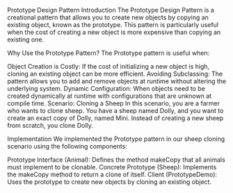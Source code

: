 Prototype Design Pattern
Introduction
The Prototype Design Pattern is a creational pattern that allows you to create new objects by copying an existing object, known as the prototype. This pattern is particularly useful when the cost of creating a new object is more expensive than copying an existing one.

Why Use the Prototype Pattern?
The Prototype pattern is useful when:

Object Creation is Costly: If the cost of initializing a new object is high, cloning an existing object can be more efficient.
Avoiding Subclassing: The pattern allows you to add and remove objects at runtime without altering the underlying system.
Dynamic Configuration: When objects need to be created dynamically at runtime with configurations that are unknown at compile time.
Scenario: Cloning a Sheep
In this scenario, you are a farmer who wants to clone sheep. You have a sheep named Dolly, and you want to create an exact copy of Dolly, named Mini. Instead of creating a new sheep from scratch, you clone Dolly.

Implementation
We implemented the Prototype pattern in our sheep cloning scenario using the following components:

Prototype Interface (Animal): Defines the method makeCopy that all animals must implement to be clonable.
Concrete Prototype (Sheep): Implements the makeCopy method to return a clone of itself.
Client (PrototypeDemo): Uses the prototype to create new objects by cloning an existing object.